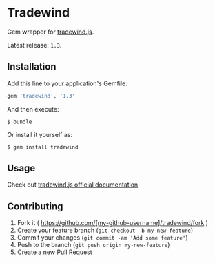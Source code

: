 # Tradewind

Gem wrapper for [tradewind.js](https://github.com/adrdilauro/tradewind.js).

Latest release: `1.3`.

## Installation

Add this line to your application's Gemfile:

```ruby
gem 'tradewind', '1.3'
```

And then execute:

    $ bundle

Or install it yourself as:

    $ gem install tradewind

## Usage

Check out [tradewind.js official documentation](https://github.com/adrdilauro/tradewind.js/wiki)

## Contributing

1. Fork it ( https://github.com/[my-github-username]/tradewind/fork )
2. Create your feature branch (`git checkout -b my-new-feature`)
3. Commit your changes (`git commit -am 'Add some feature'`)
4. Push to the branch (`git push origin my-new-feature`)
5. Create a new Pull Request
